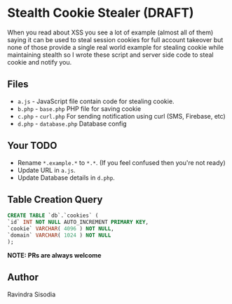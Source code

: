 # Stealth Cookie Stealer (DRAFT)

When you read about XSS you see a lot of example (almost all of them) saying it can be used to steal session cookies for full account takeover but none of those provide a single real world example for stealing cookie while maintaining stealth so I wrote these script and server side code to steal cookie and notify you.

## Files
- `a.js` - JavaScript file contain code for stealing cookie.
- `b.php` - `base.php` PHP file for saving cookie
- `c.php` - `curl.php` For sending notification using curl (SMS, Firebase, etc)
- `d.php` - `database.php` Database config

## Your TODO
- Rename `*.example.*` to `*.*`. (If you feel confused then you're not ready)
- Update URL in `a.js`.
- Update Database details in `d.php`.


## Table Creation Query
```sql
CREATE TABLE `db`.`cookies` (
`id` INT NOT NULL AUTO_INCREMENT PRIMARY KEY,
`cookie` VARCHAR( 4096 ) NOT NULL,
`domain` VARCHAR( 1024 ) NOT NULL
);
```

**NOTE: PRs are always welcome**

## Author
Ravindra Sisodia
